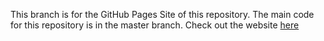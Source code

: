 This branch is for the GitHub Pages Site of this repository. The main code for this repository is in the master branch. Check out the website [here](https://alandaboi.github.io/OdinV4)

